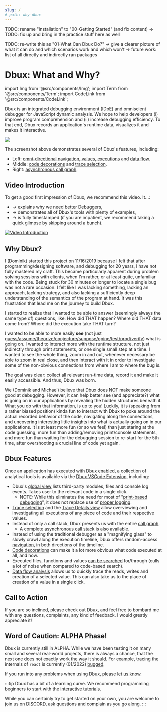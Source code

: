 ```yaml
---
slug: /
# path: why-dbux
---
```




TODO: rename "installation" to "00-Getting Started" (and fix content)
  → TODO: fix up and bring in the practice stuff here as well

TODO: re-write this as "01-What Can Dbux Do?"
  → give a clearer picture of what it can do and which scenarios work and which won't
  → future work: list of all directly and indirectly ran packages



# Dbux: What and Why?

import Img from '@src/components/Img';
import Term from '@src/components/Term';
import CodeLink from '@src/components/CodeLink';


Dbux is an integrated debugging environment (IDbE) and omniscient debugger for JavaScript dynamic analysis. We hope to help developers (i) improve program comprehension and (ii) increase debugging efficiency. To that end, Dbux records an application's runtime data, visualizes it and makes it interactive.

<Img screen src="dbux-all-async1.png" />

The screenshot above demonstrates several of Dbux's features, including:

* Left: [omni-directional navigation, values, executions](./dynamic-analysis/30-trace-details.mdx) and [data flow](./dynamic-analysis/50-data-flow.mdx).
* Middle: [code decorations](./dynamic-analysis/04-code-decorations.mdx) and [trace selection](./dynamic-analysis/05-select-trace.mdx).
* Right: [asynchronous call graph](./dynamic-analysis/20-asynchronous-call-graph.mdx).

<!-- <a href="https://www.youtube.com/watch?v=m1ANEuZJFT8" target="_blank" alt="video">
   <img width="150px" src="https://img.youtube.com/vi/m1ANEuZJFT8/0.jpg" />
</a> -->


## Video Introduction

To get a good first impression of Dbux, we recommend this video. It...:

* → explains why we need better Debuggers,
* → demonstrates all of Dbux's tools with plenty of examples,
* → is fully timestamped (if you are impatient, we recommend taking a quick glimpse by skipping around a bunch).

[![Video Introduction](https://img.youtube.com/vi/N9W6rhHMKbA/0.jpg)](https://www.youtube.com/watch?v=N9W6rhHMKbA)



## Why Dbux?

<!-- https://docusaurus.io/docs/next/markdown-features/admonitions
:::caution -->

I (Dominik) started this project on 11/16/2019 because I felt that after programming/designing software, and debugging for 20 years, I have not fully mastered my craft. This became particularly apparent during problem solving sessions with clients, when I'm rather, or at least quite, unfamiliar with the code. Being stuck for 30 minutes or longer to locate a single bug was not a rare occasion. I felt like I was lacking something, lacking an approach, lacking strategy, and also lacking a sufficiently deep understanding of the semantics of the program at hand. It was this frustration that lead me on the journey to build Dbux.

I started to realize that I wanted to be able to answer (seemingly always the same type of) questions, like: How did THAT happen? Where did THAT data come from? Where did the execution take THAT turn?

I wanted to be able to more easily **see** (not just [guess/assume/theorize/conjecture/suppose/opine/test/prod/verify](https://www.thesaurus.com/browse/guess)) what is going on. I wanted to interact more with the runtime structure, not just indirectly through print statements, or one single small step at a time. I wanted to see the whole thing, zoom in and out, whenever necessary be able to zoom in real close, and then interact with it in order to investigate some of the non-obvious connections from where I am to where the bug is.

The goal was clear: collect all relevant run-time data, record it and make it easily accessible. And thus, Dbux was born. 

We (Dominik and Michael) believe that Dbux does NOT make someone good at debugging. However, it can help better see (and appreciate?) what is going on in our applications by revealing the hidden structures beneath it. What you do with that information, is up to you! Luckily, it is (speaking from a rather biased position) kinda fun to interact with Dbux to poke around the actual recorded behavior of the code, navigating along the connections, and uncovering interesting little insights into what is actually going on in our applications. It is at least more fun (or so we feel) than just staring at the code guessing, more fun than adding/removing print/console statements, and more fun than waiting for the debugging session to re-start for the 5th time, after overshooting a crucial line of code yet again.



## Dbux Features

<!-- TODO: make this part bigger and more visual -->

Once an application has executed with [Dbux enabled](./dynamic-analysis/02-enable-dbux.mdx), a collection of analytical tools is available via the [Dbux VSCode Extension](./tools-and-configuration/01-dbux-code.mdx), including:

* Dbux's [global view](./dynamic-analysis/07-global.mdx) lists third-party modules, files and console log events. Takes user to the relevant code in a single click.
  * NOTE: While this eliminates the need for most of "[print-based debugging](https://www.google.com/search?q=print-based+debugging&hl=en)", it does not replace use of [proper logging](https://www.google.com/search?q=logging+programming+best+practices).
* [Trace selection](./dynamic-analysis/05-select-trace.mdx) and the [Trace Details view](./dynamic-analysis/30-trace-details.mdx) allow overviewing and investigating all executions of any piece of code and their respective values.
* Instead of only a call stack, Dbux presents us with the entire [call graph](./dynamic-analysis/08-call-graph.mdx).
  * A complete [asynchronous call stack](./dynamic-analysis/08-call-graph.mdx#stack) is also available.
* Instead of using the traditional debugger as a "magnifying glass" to slowly crawl along the execution timeline, Dbux offers random-access [navigation](./dynamic-analysis/30-trace-details.mdx#navigation), in both directions of the timeline.
* [Code decorations](./dynamic-analysis/04-code-decorations.mdx) can make it a lot more obvious what code executed at all, and how.
* Executed files, functions and values [can be searched](./dynamic-analysis/40-search.mdx) for/through (culls a lot of noise when compared to code-based search).
* [Data flow analysis](./dynamic-analysis/50-data-flow.mdx) allows us to quickly trace the reads, writes and creation of a selected value. This can also take us to the place of creation of a value in a single click.

## Call to Action

If you are so inclined, please check out Dbux, and feel free to bombard me with any questions, complaints, any kind of feedback. I would greatly appreciate it!

## Word of Caution: ALPHA Phase!

Dbux is currently still in ALPHA. While we have been testing it on many small <CodeLink path="samples" /> and <CodeLink path="dbux-projects/src/projects" >several real-world projects</CodeLink>, there is always a chance, that the next one does not exactly work the way it should. For example, tracing the internals of `react` is currently (01/2022) [bugged](https://github.com/Domiii/dbux/issues/640).

If you run into any problems when using Dbux, please [let us know](https://discord.gg/8kR2a7h).

:::tip
Dbux has a bit of a learning curve. We recommend programming beginners to start with the [interactive tutorials](./dbux-practice/02-tutorial.md).

While you can certainly try to get started on your own, you are welcome to join us on [DISCORD](https://discord.gg/8kR2a7h), ask questions and complain as you go along.
:::



<!-- ### Debugging Known vs. Unknown Code

TODO -->



<!-- These days, I personally feel even when debugging without Dbux that I start by strategizing, rather than "going with my gut" and put together a priority queue of places to check, before taking the next step. -->


<!-- Debugging is a quintessential task in the day-to-day life of a software developer. Something went wrong, and it is our job to fix it. Sometimes it is something that we did, sometimes it is someone else in our team, and sometimes it is under-documented, malfunctioning behavior or a regression in a dependency. Sometimes the bug is hiding in code we have recently been working on, sometimes it is hiding in code that we have almost entirely forgotten, sometimes it is hidden in the depth of the `node_modules` folder. -->

<!-- While debugging can be tough, we can get a leg up if we have designed a decent software architecture and proper working knowledge of used technology, frameworks and libraries. But even then,  -->



